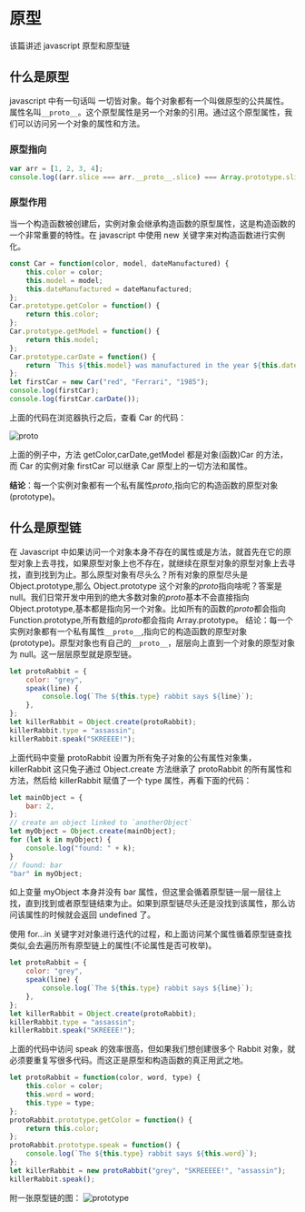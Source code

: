 # 原型

该篇讲述 javascript 原型和原型链

## 什么是原型

javascript 中有一句话叫 一切皆对象。每个对象都有一个叫做原型的公共属性。属性名叫`__proto__`。这个原型属性是另一个对象的引用。通过这个原型属性，我们可以访问另一个对象的属性和方法。

### 原型指向

```js
var arr = [1, 2, 3, 4];
console.log((arr.slice === arr.__proto__.slice) === Array.prototype.slice); // true
```

### 原型作用

当一个构造函数被创建后，实例对象会继承构造函数的原型属性，这是构造函数的一个非常重要的特性。在 javascript 中使用 new 关键字来对构造函数进行实例化。

```js
const Car = function(color, model, dateManufactured) {
	this.color = color;
	this.model = model;
	this.dateManufactured = dateManufactured;
};
Car.prototype.getColor = function() {
	return this.color;
};
Car.prototype.getModel = function() {
	return this.model;
};
Car.prototype.carDate = function() {
	return `This ${this.model} was manufactured in the year ${this.dateManufactured}`;
};
let firstCar = new Car("red", "Ferrari", "1985");
console.log(firstCar);
console.log(firstCar.carDate());
```

上面的代码在浏览器执行之后，查看 Car 的代码：

![proto](/js/proto.png)

上面的例子中，方法 getColor,carDate,getModel 都是对象(函数)Car 的方法，而 Car 的实例对象 firstCar 可以继承 Car 原型上的一切方法和属性。

**结论**：每一个实例对象都有一个私有属性*proto*,指向它的构造函数的原型对象(prototype)。

## 什么是原型链

在 Javascript 中如果访问一个对象本身不存在的属性或是方法，就首先在它的原型对象上去寻找，如果原型对象上也不存在，就继续在原型对象的原型对象上去寻找，直到找到为止。那么原型对象有尽头么？所有对象的原型尽头是 Object.prototype,那么 Object.prototype 这个对象的*proto*指向啥呢？答案是 null。我们日常开发中用到的绝大多数对象的*proto*基本不会直接指向 Object.prototype,基本都是指向另一个对象。比如所有的函数的*proto*都会指向 Function.prototype,所有数组的*proto*都会指向 Array.prototype。
结论：每一个实例对象都有一个私有属性`__proto__`,指向它的构造函数的原型对象(prototype)。原型对象也有自己的`__proto__`，层层向上直到一个对象的原型对象为 null。这一层层原型就是原型链。

```js
let protoRabbit = {
	color: "grey",
	speak(line) {
		console.log(`The ${this.type} rabbit says ${line}`);
	},
};
let killerRabbit = Object.create(protoRabbit);
killerRabbit.type = "assassin";
killerRabbit.speak("SKREEEE!");
```

上面代码中变量 protoRabbit 设置为所有兔子对象的公有属性对象集，killerRabbit 这只兔子通过 Object.create 方法继承了 protoRabbit 的所有属性和方法，然后给 killerRabbit 赋值了一个 type 属性，再看下面的代码：

```js
let mainObject = {
	bar: 2,
};
// create an object linked to `anotherObject`
let myObject = Object.create(mainObject);
for (let k in myObject) {
	console.log("found: " + k);
}
// found: bar
"bar" in myObject;
```

如上变量 myObject 本身并没有 bar 属性，但这里会循着原型链一层一层往上找，直到找到或者原型链结束为止。如果到原型链尽头还是没找到该属性，那么访问该属性的时候就会返回 undefined 了。

使用 for...in 关键字对对象进行迭代的过程，和上面访问某个属性循着原型链查找类似,会去遍历所有原型链上的属性(不论属性是否可枚举)。

```js
let protoRabbit = {
	color: "grey",
	speak(line) {
		console.log(`The ${this.type} rabbit says ${line}`);
	},
};
let killerRabbit = Object.create(protoRabbit);
killerRabbit.type = "assassin";
killerRabbit.speak("SKREEEE!");
```

上面的代码中访问 speak 的效率很高，但如果我们想创建很多个 Rabbit 对象，就必须要重复写很多代码。而这正是原型和构造函数的真正用武之地。

```js
let protoRabbit = function(color, word, type) {
	this.color = color;
	this.word = word;
	this.type = type;
};
protoRabbit.prototype.getColor = function() {
	return this.color;
};
protoRabbit.prototype.speak = function() {
	console.log(`The ${this.type} rabbit says ${this.word}`);
};
let killerRabbit = new protoRabbit("grey", "SKREEEEE!", "assassin");
killerRabbit.speak();
```

附一张原型链的图：
![prototype](/js/prototype.jpg)
